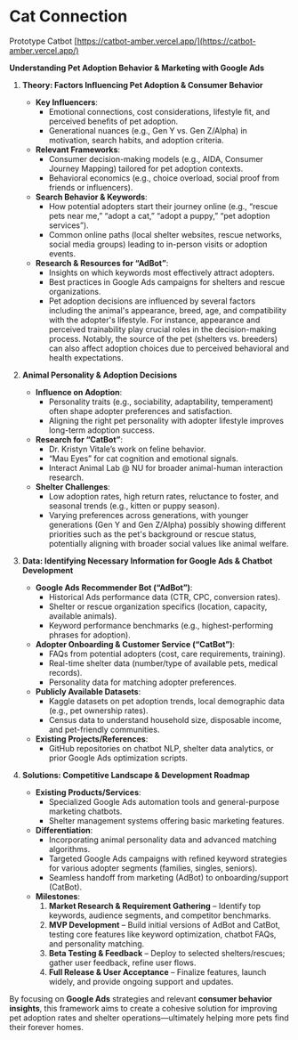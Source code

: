 # Cat Connection

Prototype Catbot [https://catbot-amber.vercel.app/](https://catbot-amber.vercel.app/)



**Understanding Pet Adoption Behavior & Marketing with Google Ads**

1. **Theory: Factors Influencing Pet Adoption & Consumer Behavior**  
   - **Key Influencers**:  
     - Emotional connections, cost considerations, lifestyle fit, and perceived benefits of pet adoption.  
     - Generational nuances (e.g., Gen Y vs. Gen Z/Alpha) in motivation, search habits, and adoption criteria.  
   - **Relevant Frameworks**:  
     - Consumer decision-making models (e.g., AIDA, Consumer Journey Mapping) tailored for pet adoption contexts.  
     - Behavioral economics (e.g., choice overload, social proof from friends or influencers).
   - **Search Behavior & Keywords**:  
     - How potential adopters start their journey online (e.g., “rescue pets near me,” “adopt a cat,” “adopt a puppy,” “pet adoption services”).  
     - Common online paths (local shelter websites, rescue networks, social media groups) leading to in-person visits or adoption events.  
   - **Research & Resources for “AdBot”**:  
     - Insights on which keywords most effectively attract adopters.  
     - Best practices in Google Ads campaigns for shelters and rescue organizations.
     - Pet adoption decisions are influenced by several factors including the animal's appearance, breed, age, and compatibility with the adopter's lifestyle. For instance, appearance and perceived trainability play crucial roles in the decision-making process. Notably, the source of the pet (shelters vs. breeders) can also affect adoption choices due to perceived behavioral and health expectations. 


2. **Animal Personality & Adoption Decisions**  
   - **Influence on Adoption**:  
     - Personality traits (e.g., sociability, adaptability, temperament) often shape adopter preferences and satisfaction.  
     - Aligning the right pet personality with adopter lifestyle improves long-term adoption success.  
   - **Research for “CatBot”**:  
     - Dr. Kristyn Vitale’s work on feline behavior.  
     - “Mau Eyes” for cat cognition and emotional signals.  
     - Interact Animal Lab @ NU for broader animal-human interaction research.  
   - **Shelter Challenges**:  
     - Low adoption rates, high return rates, reluctance to foster, and seasonal trends (e.g., kitten or puppy season).
     - Varying preferences across generations, with younger generations (Gen Y and Gen Z/Alpha) possibly showing different priorities such as the pet's background or rescue status, potentially aligning with broader social values like animal welfare.


3. **Data: Identifying Necessary Information for Google Ads & Chatbot Development**  
   - **Google Ads Recommender Bot (“AdBot”)**:  
     - Historical Ads performance data (CTR, CPC, conversion rates).  
     - Shelter or rescue organization specifics (location, capacity, available animals).  
     - Keyword performance benchmarks (e.g., highest-performing phrases for adoption).  
   - **Adopter Onboarding & Customer Service (“CatBot”)**:  
     - FAQs from potential adopters (cost, care requirements, training).  
     - Real-time shelter data (number/type of available pets, medical records).  
     - Personality data for matching adopter preferences.  
   - **Publicly Available Datasets**:  
     - Kaggle datasets on pet adoption trends, local demographic data (e.g., pet ownership rates).  
     - Census data to understand household size, disposable income, and pet-friendly communities.  
   - **Existing Projects/References**:  
     - GitHub repositories on chatbot NLP, shelter data analytics, or prior Google Ads optimization scripts.

4. **Solutions: Competitive Landscape & Development Roadmap**  
   - **Existing Products/Services**:  
     - Specialized Google Ads automation tools and general-purpose marketing chatbots.  
     - Shelter management systems offering basic marketing features.  
   - **Differentiation**:  
     - Incorporating animal personality data and advanced matching algorithms.  
     - Targeted Google Ads campaigns with refined keyword strategies for various adopter segments (families, singles, seniors).  
     - Seamless handoff from marketing (AdBot) to onboarding/support (CatBot).  
   - **Milestones**:  
     1. **Market Research & Requirement Gathering** – Identify top keywords, audience segments, and competitor benchmarks.  
     2. **MVP Development** – Build initial versions of AdBot and CatBot, testing core features like keyword optimization, chatbot FAQs, and personality matching.  
     3. **Beta Testing & Feedback** – Deploy to selected shelters/rescues; gather user feedback, refine user flows.  
     4. **Full Release & User Acceptance** – Finalize features, launch widely, and provide ongoing support and updates.

By focusing on **Google Ads** strategies and relevant **consumer behavior insights**, this framework aims to create a cohesive solution for improving pet adoption rates and shelter operations—ultimately helping more pets find their forever homes.


